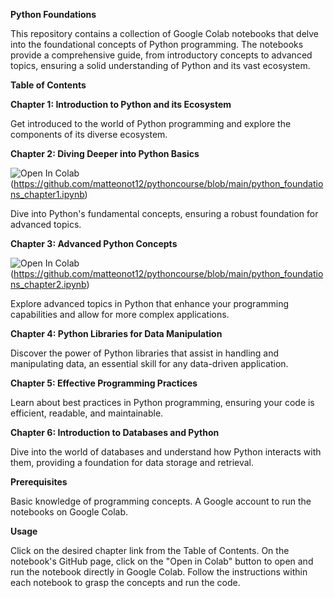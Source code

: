 **Python Foundations**

This repository contains a collection of Google Colab notebooks that delve into the foundational concepts of Python programming. The notebooks provide a comprehensive guide, from introductory concepts to advanced topics, ensuring a solid understanding of Python and its vast ecosystem.

**Table of Contents**



**Chapter 1: Introduction to Python and its Ecosystem**

Get introduced to the world of Python programming and explore the components of its diverse ecosystem.



**Chapter 2: Diving Deeper into Python Basics**

![Open In Colab](https://colab.research.google.com/assets/colab-badge.svg) (https://github.com/matteonot12/pythoncourse/blob/main/python_foundations_chapter1.ipynb)


Dive into Python's fundamental concepts, ensuring a robust foundation for advanced topics.



**Chapter 3: Advanced Python Concepts**

![Open In Colab](https://colab.research.google.com/assets/colab-badge.svg) (https://github.com/matteonot12/pythoncourse/blob/main/python_foundations_chapter2.ipynb)

Explore advanced topics in Python that enhance your programming capabilities and allow for more complex applications.



**Chapter 4: Python Libraries for Data Manipulation**

Discover the power of Python libraries that assist in handling and manipulating data, an essential skill for any data-driven application.



**Chapter 5: Effective Programming Practices**

Learn about best practices in Python programming, ensuring your code is efficient, readable, and maintainable.



**Chapter 6: Introduction to Databases and Python**

Dive into the world of databases and understand how Python interacts with them, providing a foundation for data storage and retrieval.



**Prerequisites**


Basic knowledge of programming concepts.
A Google account to run the notebooks on Google Colab.



**Usage**


Click on the desired chapter link from the Table of Contents.
On the notebook's GitHub page, click on the "Open in Colab" button to open and run the notebook directly in Google Colab.
Follow the instructions within each notebook to grasp the concepts and run the code.
